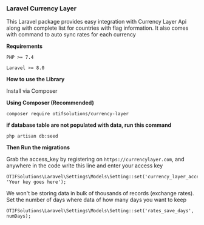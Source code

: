 ### Laravel Currency Layer

This Laravel package provides easy integration with Currency Layer Api along with complete list for countries with flag information. It also comes with command to auto sync rates for each currency 

__Requirements__

```PHP >= 7.4``` 

```Laravel >= 8.0```

__How to use the Library__

Install via Composer


__Using Composer (Recommended)__


```
composer require otifsolutions/currency-layer
```

__if database table are not populated with data, run this command__

```
php artisan db:seed
```

__Then Run the migrations__

Grab the access_key by registering on `https://currencylayer.com`, and anywhere in the code write this line and enter your access key

```
OTIFSolutions\Laravel\Settings\Models\Setting::set('currency_layer_access_key', 'Your key goes here');
```

We won't be storing data in bulk of thousands of records (exchange rates). Set the number of days where data of how many days you want to keep  

```
OTIFSolutions\Laravel\Settings\Models\Setting::set('rates_save_days', numDays);
```
